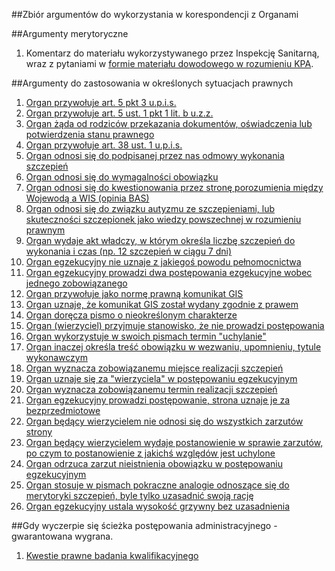 ##Zbiór argumentów do wykorzystania w korespondencji z Organami

##Argumenty merytoryczne
1. Komentarz do materiału wykorzystywanego przez Inspekcję Sanitarną, wraz z pytaniami w [formie materiału dowodowego w rozumieniu KPA](https://github.com/szanitani/szczepienia/blob/master/Argumenty/szczepienia%20za%20i%20przeciw/README.md).

##Argumenty do zastosowania w określonych sytuacjach prawnych
1. [Organ przywołuje art. 5 pkt 3 u.p.i.s.](https://github.com/szanitani/szczepienia/blob/master/Argumenty/prawne/argument_001.md)
2. [Organ przywołuje art. 5 ust. 1 pkt 1 lit. b u.z.z.](https://github.com/szanitani/szczepienia/blob/master/Argumenty/prawne/argument_002.md)
3. [Organ żąda od rodziców przekazania dokumentów, oświadczenia lub potwierdzenia stanu prawnego](https://github.com/szanitani/szczepienia/blob/master/Argumenty/prawne/argument_003.md)
4. [Organ przywołuje art. 38 ust. 1 u.p.i.s.](https://github.com/szanitani/szczepienia/blob/master/Argumenty/prawne/argument_004.md)
5. [Organ odnosi się do podpisanej przez nas odmowy wykonania szczepień](https://github.com/szanitani/szczepienia/blob/master/Argumenty/prawne/argument_005.md)
6. [Organ odnosi się do wymagalności obowiązku](https://github.com/szanitani/szczepienia/blob/master/Argumenty/prawne/argument_006.md)
7. [Organ odnosi się do kwestionowania przez stronę porozumienia między Wojewodą a WIS (opinia BAS)](https://github.com/szanitani/szczepienia/blob/master/Argumenty/prawne/argument_007.md)
8. [Organ odnosi się do związku autyzmu ze szczepieniami, lub skuteczności szczepionek jako wiedzy powszechnej w rozumieniu prawnym](https://github.com/szanitani/szczepienia/blob/master/Argumenty/prawne/argument_008.md)
9. [Organ wydaje akt władczy, w którym określa liczbę szczepień do wykonania i czas (np. 12 szczepień w ciągu 7 dni)](https://github.com/szanitani/szczepienia/blob/master/Argumenty/prawne/argument_009.md)
10. [Organ egzekucyjny nie uznaje z jakiegoś powodu pełnomocnictwa](https://github.com/szanitani/szczepienia/blob/master/Argumenty/prawne/argument_010.md)
11. [Organ egzekucyjny prowadzi dwa postępowania ezgekucyjne wobec jednego zobowiązanego](https://github.com/szanitani/szczepienia/blob/master/Argumenty/prawne/argument_011.md)
12. [Organ przywołuje jako normę prawną komunikat GIS](https://github.com/szanitani/szczepienia/blob/master/Argumenty/prawne/argument_012.md)
13. [Organ uznaje, że komunikat GIS został wydany zgodnie z prawem](https://github.com/szanitani/szczepienia/blob/master/Argumenty/prawne/argument_013.md)
14. [Organ doręcza pismo o nieokreślonym charakterze](https://github.com/szanitani/szczepienia/blob/master/Argumenty/prawne/argument_014.md)
15. [Organ (wierzyciel) przyjmuje stanowisko, że nie prowadzi postępowania](https://github.com/szanitani/szczepienia/blob/master/Argumenty/prawne/argument_015.md)
16. [Organ wykorzystuje w swoich pismach termin "uchylanie"](https://github.com/szanitani/szczepienia/blob/master/Argumenty/prawne/argument_016.md)
17. [Organ inaczej określa treść obowiązku w wezwaniu, upomnieniu, tytule wykonawczym](https://github.com/szanitani/szczepienia/blob/master/Argumenty/prawne/argument_017.md)
18. [Organ wyznacza zobowiązanemu miejsce realizacji szczepień](https://github.com/szanitani/szczepienia/blob/master/Argumenty/prawne/argument_018.md)
19. [Organ uznaje się za "wierzyciela" w postępowaniu egzekucyjnym](https://github.com/szanitani/szczepienia/blob/master/Argumenty/prawne/argument_019.md)
20. [Organ wyznacza zobowiązanemu termin realizacji szczepień](https://github.com/szanitani/szczepienia/blob/master/Argumenty/prawne/argument_020.md)
21. [Organ egzekucyjny prowadzi postępowanie, strona uznaje je za bezprzedmiotowe](https://github.com/szanitani/szczepienia/blob/master/Argumenty/prawne/argument_021.md)
22. [Organ będący wierzycielem nie odnosi się do wszystkich zarzutów strony](https://github.com/szanitani/szczepienia/blob/master/Argumenty/prawne/argument_022.md)
23. [Organ będący wierzycielem wydaje postanowienie w sprawie zarzutów, po czym to postanowienie z jakichś względów jest uchylone](https://github.com/szanitani/szczepienia/blob/master/Argumenty/prawne/argument_023.md)
24. [Organ odrzuca zarzut nieistnienia obowiązku w postępowaniu egzekucyjnym](https://github.com/szanitani/szczepienia/blob/master/Argumenty/prawne/argument_024.md)
25. [Organ stosuje w pismach pokraczne analogie odnoszące się do merytoryki szczepień, byle tylko uzasadnić swoją rację](https://github.com/szanitani/szczepienia/blob/master/Argumenty/prawne/argument_025.md)
26. [Organ egzekucyjny ustala wysokość grzywny bez uzasadnienia](https://github.com/szanitani/szczepienia/blob/master/Argumenty/prawne/argument_026.md)

##Gdy wyczerpie się ścieżka postępowania administracyjnego - gwarantowana wygrana.

1. [Kwestie prawne badania kwalifikacyjnego](https://github.com/szanitani/szczepienia/blob/master/Argumenty/prawne/argument_xx1.md)
